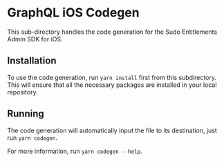 # GraphQL iOS Codegen

This sub-directory handles the code generation for the Sudo Entitlements Admin SDK for iOS.

## Installation

To use the code generation, run `yarn install` first from this subdirectory. This will ensure that all the necessary packages are installed in your local repository.

## Running

The code generation will automatically input the file to its destination, just run `yarn codegen`.

For more information, run `yarn codegen --help`.
